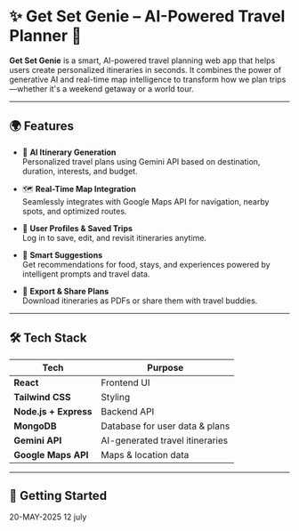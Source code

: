 # ✨ Get Set Genie – AI-Powered Travel Planner 🚀

**Get Set Genie** is a smart, AI-powered travel planning web app that helps users create personalized itineraries in seconds. It combines the power of generative AI and real-time map intelligence to transform how we plan trips—whether it's a weekend getaway or a world tour.

---

## 🌍 Features

- 🧠 **AI Itinerary Generation**  
  Personalized travel plans using Gemini API based on destination, duration, interests, and budget.

- 🗺️ **Real-Time Map Integration**  
  Seamlessly integrates with Google Maps API for navigation, nearby spots, and optimized routes.

- 👤 **User Profiles & Saved Trips**  
  Log in to save, edit, and revisit itineraries anytime.

- 📄 **Smart Suggestions**  
  Get recommendations for food, stays, and experiences powered by intelligent prompts and travel data.

- 🧾 **Export & Share Plans**  
  Download itineraries as PDFs or share them with travel buddies.

---

## 🛠 Tech Stack

| Tech        | Purpose                         |
|-------------|----------------------------------|
| **React**   | Frontend UI                      |
| **Tailwind CSS** | Styling                      |
| **Node.js + Express** | Backend API            |
| **MongoDB** | Database for user data & plans   |
| **Gemini API** | AI-generated travel itineraries |
| **Google Maps API** | Maps & location data      |

---

## 🚀 Getting Started
20-MAY-2025
12 july

